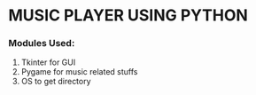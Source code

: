 # MUSIC PLAYER USING PYTHON
<h3>Modules Used:</h3>
<ol>
<li>Tkinter for GUI</li>
<li>Pygame for music related stuffs</li>
<li>OS to get directory</li>
</ol>
